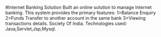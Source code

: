 #Internet Banking Solution
Built an online solution to manage Internet banking.
This system provides the primary features:
1>Balance Enquiry
2>Funds Transfer to another account in the same bank 
3>Viewing transactions details. Society Of India.
Technologies used: Java,Servlet,Jsp,Mysql.
